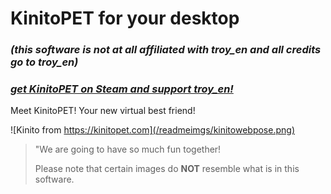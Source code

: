 # KinitoPET for your desktop
### _(this software is not at all affiliated with troy_en and all credits go to troy_en)_
### _[get KinitoPET on Steam and support troy_en!](https://store.steampowered.com/app/2075070/KinitoPET/)_


Meet KinitoPET! Your new virtual best friend!

![Kinito from https://kinitopet.com](/readmeimgs/kinitowebpose.png)

> "We are going to have so much fun together!
> 
> Please note that certain images do **NOT** resemble what is in this software.
